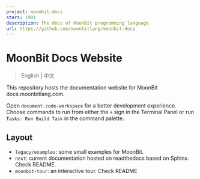 ```yaml
---
project: moonbit-docs
stars: 1901
description: The docs of MoonBit programming language
url: https://github.com/moonbitlang/moonbit-docs
---
```


MoonBit Docs Website
====================

> English | 中文

This repository hosts the documentation website for MoonBit docs.moonbitlang.com.

Open `document.code-workspace` for a better development experience. Choose commands to run from either the `+` sign in the Terminal Panel or run `Tasks: Run Build Task` in the command palette.

Layout
------

-   `legacy/examples`: some small examples for MoonBit.
-   `next`: current documentation hosted on readthedocs based on Sphinx. Check README.
-   `moonbit-tour`: an interactive tour. Check README
